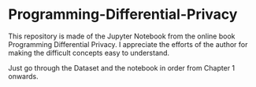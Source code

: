 # Programming-Differential-Privacy
This repository is made of the Jupyter Notebook from the online book Programming Differential Privacy. I appreciate the efforts of the author for making the difficult concepts easy to understand.

Just go through the Dataset and the notebook in order from Chapter 1 onwards.
